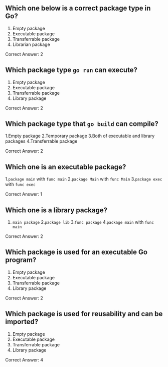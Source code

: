 ## Which one below is a correct package type in Go?
1. Empty package
2. Executable package
3. Transferrable package
4. Librarian package

Correct Answer: 2

## Which package type `go run` can execute?
1. Empty package
2. Executable package
3. Transferrable package
4. Library package

Correct Answer: 2

## Which package type that `go build` can compile?
1.Empty package
2.Temporary package
3.Both of executable and library packages
4.Transferrable package

Correct Answer: 2

## Which one is an executable package?
1.`package main` with `func main`
2.`package Main` with `func Main`
3.`package exec` with `func exec`

Correct Answer: 1

## Which one is a library package?
1. `main package`
2.`package lib` 
3.`func package`
4.`package main` with `func main`

Correct Answer: 2

## Which package is used for an executable Go program?
1. Empty package
2. Executable package
3. Transferrable package
4. Library package

Correct Answer: 2

## Which package is used for reusability and can be imported?
1. Empty package
2. Executable package
3. Transferrable package
4. Library package

Correct Answer: 4
